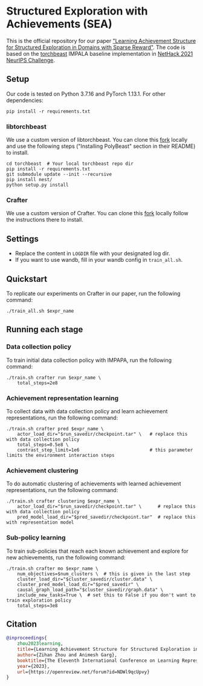 <!-- LOGDIR
python3.7
libtorchbeast
crafter
gym_minigrid -->

# Structured Exploration with Achievements (SEA)

This is the official repository for our paper ["Learning Achievement Structure for Structured Exploration in Domains with Sparse Reward"](https://openreview.net/forum?id=NDWl9qcUpvy). The code is based on the [torchbeast](https://github.com/facebookresearch/torchbeast) IMPALA baseline implementation in [NetHack 2021 NeurIPS Challenge](http://gitlab.aicrowd.com/nethack/neurips-2021-the-nethack-challenge).



## Setup

Our code is tested on Python 3.7.16 and PyTorch 1.13.1. For other dependencies:

```shell
pip install -r requirements.txt
```

### libtorchbeast
We use a custom version of libtorchbeast. You can clone this [fork](https://github.com/footoredo/torchbeast) locally and use the following steps ("Installing PolyBeast" section in their README) to install.

```shell
cd torchbeast  # Your local torchbeast repo dir
pip install -r requirements.txt
git submodule update --init --recursive
pip install nest/
python setup.py install
```

### Crafter
We use a custom version of Crafter. You can clone this [fork](https://github.com/footoredo/crafter) locally follow the instructions there to install.

## Settings

- Replace the content in `LOGDIR` file with your designated log dir.
- If you want to use wandb, fill in your wandb config in `train_all.sh`.

## Quickstart

To replicate our experiments on Crafter in our paper, run the following command:
```shell
./train_all.sh $expr_name
```

## Running each stage

### Data collection policy

To train initial data collection policy with IMPAPA, run the following command:
```shell
./train.sh crafter run $expr_name \
    total_steps=2e8
```

### Achievement representation learning

To collect data with data collection policy and learn achievement representations, run the following command:
```shell
./train.sh crafter pred $expr_name \
    actor_load_dir="$run_savedir/checkpoint.tar" \   # replace this with data collection policy
    total_steps=0.5e8 \
    contrast_step_limit=1e6                          # this parameter limits the environment interaction steps
```

### Achievement clustering

To do automatic clustering of achievements with learned achievement representations, run the following command:
```shell
./train.sh crafter clustering $expr_name \
    actor_load_dir="$run_savedir/checkpoint.tar" \      # replace this with data collection policy
    pred_model_load_dir="$pred_savedir/checkpoint.tar"  # replace this with representation model
```

### Sub-policy learning

To train sub-policies that reach each known achievement and explore for new achievements, run the following command:
```shell
./train.sh crafter mo $expr_name \
    num_objectives=$num_clusters \  # this is given in the last step
    cluster_load_dir="$cluster_savedir/cluster.data" \
    cluster_pred_model_load_dir="$pred_savedir" \
    causal_graph_load_path="$cluster_savedir/graph.data" \
    include_new_tasks=True \  # set this to False if you don't want to train exploration policy
    total_steps=3e8
```

## Citation

```BibTex
@inproceedings{
    zhou2023learning,
    title={Learning Achievement Structure for Structured Exploration in Domains with Sparse Reward},
    author={Zihan Zhou and Animesh Garg},
    booktitle={The Eleventh International Conference on Learning Representations },
    year={2023},
    url={https://openreview.net/forum?id=NDWl9qcUpvy}
}
```